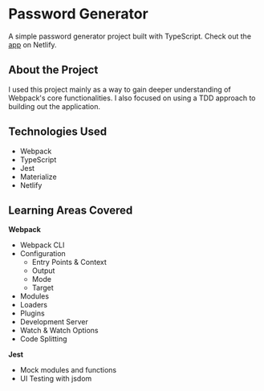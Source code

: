 # Password Generator

A simple password generator project built with TypeScript. Check out the [app]() on Netlify.

## About the Project

I used this project mainly as a way to gain deeper understanding of Webpack's core functionalities. I also focused on using a TDD approach to building out the application.

## Technologies Used

- Webpack
- TypeScript
- Jest
- Materialize
- Netlify

## Learning Areas Covered

**Webpack**

- Webpack CLI
- Configuration
  - Entry Points & Context
  - Output
  - Mode
  - Target
- Modules
- Loaders
- Plugins
- Development Server
- Watch & Watch Options
- Code Splitting

**Jest**

- Mock modules and functions
- UI Testing with jsdom
